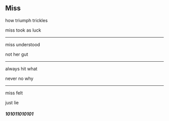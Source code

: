 ## Miss

how triumph trickles

miss took as luck

---

miss understood

not her gut

---

always hit what

never no why

---

miss felt

just lie

###### **_101011010101_**
